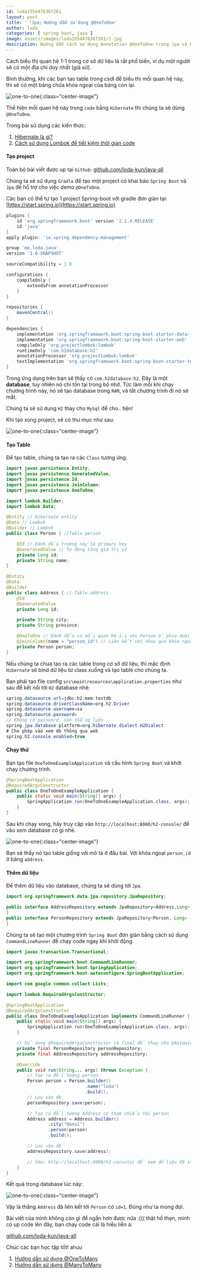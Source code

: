 ```yaml
---
id: loda1554476367261
layout: post
title: '「Jpa」Hướng dẫn sử dụng @OneToOne'
author: loda
categories: [ spring boot, java ]
image: assets/images/loda1554476367261/1.jpg
description: Hướng dẫn cách sử dụng Annotation @OneToOne trong Jpa và Hibernate
---
```


Cách biểu thị quan hệ 1-1 trong cơ sở dữ liệu là rất phổ biến, ví dụ một người sẽ có một địa chỉ duy nhất (giả sử).

Bình thường, khi các bạn tạo table trong csdl để biểu thị mối quan hệ này, thì sẽ có một bảng chứa khóa ngoại của bảng còn lại.

![one-to-one](/assets/images/loda1554476367261/2.png){:class="center-image"}

Thể hiện mỗi quan hệ này trong `code` bằng `Hibernate` thì chúng ta sẽ dùng `@OneToOne`.

Trong bài sử dụng các kiến thức:

1. [Hibernate là gì?][link-hibernate]
2. [Cách sử dụng Lombok để tiết kiệm thời gian code][link-lombok]

#### Tạo project

Toàn bộ bài viết được up tại `Github`: [github.com/loda-kun/java-all](github.com/loda-kun/java-all)

Chúng ta sẽ sử dụng `Gradle` để tạo một project có khai báo `Spring Boot` và `Jpa` để hỗ trợ cho việc demo `@OneToOne`.

Các bạn có thể tự tạo 1 project Spring-boot với gradle đơn giản tại: [https://start.spring.io](https://start.spring.io)

```groovy
plugins {
    id 'org.springframework.boot' version '2.1.4.RELEASE'
    id 'java'
}
apply plugin: 'io.spring.dependency-management'

group 'me.loda.java'
version '1.0-SNAPSHOT'

sourceCompatibility = 1.8

configurations {
    compileOnly {
        extendsFrom annotationProcessor
    }
}

repositories {
    mavenCentral()
}

dependencies {
    implementation 'org.springframework.boot:spring-boot-starter-data-jpa'
    implementation 'org.springframework.boot:spring-boot-starter-web'
    compileOnly 'org.projectlombok:lombok'
    runtimeOnly 'com.h2database:h2'
    annotationProcessor 'org.projectlombok:lombok'
    testImplementation 'org.springframework.boot:spring-boot-starter-test'
}

```

Trong ứng dụng trên bạn sẽ thấy có `com.h2database:h2`. Đây là một **database**, tuy nhiên nó chỉ tồn tại trong bộ nhớ. Tức làm mỗi khi chạy chương trình này, nó sẽ tạo database trong `RAM`, và tắt chương trình đi nó sẽ mất.

Chúng ta sẽ sử dụng `H2` thay cho `MySql` để cho.. tiện!

Khi tạo xong project, sẽ có thư mục như sau:

![one-to-one](/assets/images/loda1554476367261/3.jpg){:class="center-image"}


#### Tạo Table

Để tạo table, chúng ta tạo ra các `Class` tương ứng.

```java
import javax.persistence.Entity;
import javax.persistence.GeneratedValue;
import javax.persistence.Id;
import javax.persistence.JoinColumn;
import javax.persistence.OneToOne;

import lombok.Builder;
import lombok.Data;

@Entity // Hibernate entity
@Data // Lombok 
@Builder // Lombok
public class Person { //Table person

    @Id // Đánh dấu trường này là primary key
    @GeneratedValue // Tự động tăng giá trị id
    private Long id;
    private String name;
}
```

```java
@Entity
@Data
@Builder
public class Address { // Table address
    @Id
    @GeneratedValue
    private Long id;

    private String city;
    private String province;

    @OneToOne // Đánh dấu có mỗi quan hệ 1-1 với Person ở phía dưới
    @JoinColumn(name = "person_id") // Liên kết với nhau qua khóa ngoại person_id
    private Person person; 
}
```

Nếu chúng ta chưa tạo ra các table trong cơ sở dữ liệu, thì mặc định `Hibernate` sẽ bind dữ liệu từ class xuống và tạo table cho chúng ta.

Bạn phải tạo file config `src\main\resources\application.properties` như sau để kết nối tới `H2` database nhé:

```java
spring.datasource.url=jdbc:h2:mem:testdb
spring.datasource.driverClassName=org.h2.Driver
spring.datasource.username=sa
spring.datasource.password=
// Không có password, vào thẳng luôn
spring.jpa.database-platform=org.hibernate.dialect.H2Dialect
# Cho phép vào xem db thông qua web
spring.h2.console.enabled=true
```

#### Chạy thử

Bạn tạo file `OneToOneExampleApplication` và cấu hình `Spring Boot` và khởi chạy chương trình.

```java
@SpringBootApplication
@RequiredArgsConstructor
public class OneToOneExampleApplication {
    public static void main(String[] args) {
        SpringApplication.run(OneToOneExampleApplication.class, args);
    }
}
```

Sau khi chạy xong, hãy truy cập vào `http://localhost:8080/h2-console/` để vào xem database có gì nhé.

![one-to-one](/assets/images/loda1554476367261/4.jpg){:class="center-image"}

Bạn sẽ thấy nó tạo table giống với mô tả ở đầu bài. Với khóa ngoại `person_id` ở bảng `address`.

#### Thêm dữ liệu

Để thêm dữ liệu vào database, chúng ta sẽ dùng tới `Jpa`.

```java
import org.springframework.data.jpa.repository.JpaRepository;

public interface AddressRepository extends JpaRepository<Address,Long> {
}
public interface PersonRepository extends JpaRepository<Person, Long> {
}
```

Chúng ta sẽ tạo một chương trình `Spring Boot` đơn giản bằng cách sử dụng `CommandLineRunner` để chạy code ngay khi khởi động.

```java
import javax.transaction.Transactional;

import org.springframework.boot.CommandLineRunner;
import org.springframework.boot.SpringApplication;
import org.springframework.boot.autoconfigure.SpringBootApplication;

import com.google.common.collect.Lists;

import lombok.RequiredArgsConstructor;

@SpringBootApplication
@RequiredArgsConstructor
public class OneToOneExampleApplication implements CommandLineRunner {
    public static void main(String[] args) {
        SpringApplication.run(OneToOneExampleApplication.class, args);
    }

    // Sử dụng @RequiredArgsConstructor và final để thay cho @Autowired
    private final PersonRepository personRepository;
    private final AddressRepository addressRepository;

    @Override
    public void run(String... args) throws Exception {
        // Tạo ra đối tượng person
        Person person = Person.builder()
                              .name("loda")
                              .build();
        // Lưu vào db
        personRepository.save(person);

        // Tạo ra đối tượng Address có tham chiếu tới person
        Address address = Address.builder()
                .city("Hanoi")
                .person(person)
                .build();

        // Lưu vào db
        addressRepository.save(address);

        // Vào: http://localhost:8080/h2-console/ để xem dữ liệu đã insert
    }
}

```

Kết quả trong database lúc này:

![one-to-one](/assets/images/loda1554476367261/5.jpg){:class="center-image"}

Vậy là thằng `Address` đã liên kết tới `Person` có `id=1`. Đúng như ta mong đợi. 

Bài viết của mình không còn gì để ngắn hơn được nữa :((( thật hổ thẹn, mình có up code lên đây, bạn chạy code cái là hiểu liền à:

 [github.com/loda-kun/java-all](github.com/loda-kun/java-all)

Chúc các bạn học tập tốt! ahuu

1. [Hướng dẫn sử dụng @OneToMany][link-onetomany]
2. [Hướng dẫn sử dụng @ManyToMany][link-manytomany]

[link-hibernate]: https://loda.me/Hibernate-la-gi/
[link-lombok]: https://loda.me/Huong-dan-su-dung-Lombok-giup-code-Java-nhanh-hon-69/
[link-onetomany]: https://loda.me/Huong-dan-@OneToMany-va-@ManyToOne/
[link-manytomany]: https://loda.me/Huong-dan-@ManyToMany/